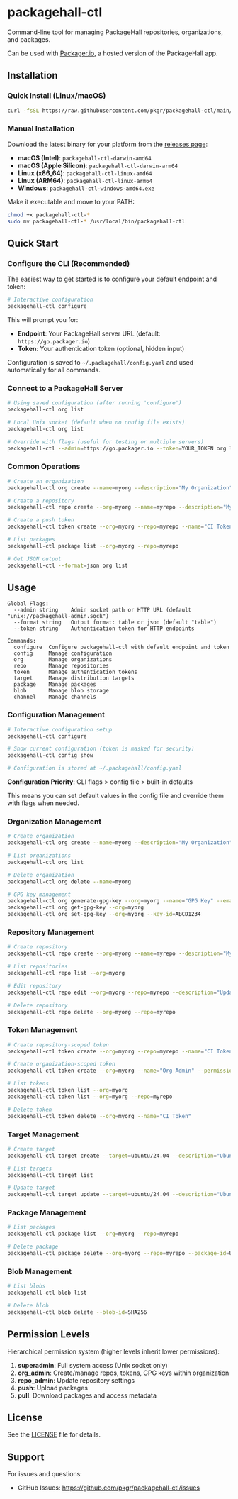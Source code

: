 # packagehall-ctl

Command-line tool for managing PackageHall repositories, organizations, and packages.

Can be used with [Packager.io](https://go.packager.io), a hosted version of the PackageHall app.

## Installation

### Quick Install (Linux/macOS)

```bash
curl -fsSL https://raw.githubusercontent.com/pkgr/packagehall-ctl/main/install.sh | sh
```

### Manual Installation

Download the latest binary for your platform from the [releases page](https://github.com/pkgr/packagehall-ctl/releases):

- **macOS (Intel)**: `packagehall-ctl-darwin-amd64`
- **macOS (Apple Silicon)**: `packagehall-ctl-darwin-arm64`
- **Linux (x86_64)**: `packagehall-ctl-linux-amd64`
- **Linux (ARM64)**: `packagehall-ctl-linux-arm64`
- **Windows**: `packagehall-ctl-windows-amd64.exe`

Make it executable and move to your PATH:

```bash
chmod +x packagehall-ctl-*
sudo mv packagehall-ctl-* /usr/local/bin/packagehall-ctl
```

## Quick Start

### Configure the CLI (Recommended)

The easiest way to get started is to configure your default endpoint and token:

```bash
# Interactive configuration
packagehall-ctl configure
```

This will prompt you for:
- **Endpoint**: Your PackageHall server URL (default: `https://go.packager.io`)
- **Token**: Your authentication token (optional, hidden input)

Configuration is saved to `~/.packagehall/config.yaml` and used automatically for all commands.

### Connect to a PackageHall Server

```bash
# Using saved configuration (after running 'configure')
packagehall-ctl org list

# Local Unix socket (default when no config file exists)
packagehall-ctl org list

# Override with flags (useful for testing or multiple servers)
packagehall-ctl --admin=https://go.packager.io --token=YOUR_TOKEN org list
```

### Common Operations

```bash
# Create an organization
packagehall-ctl org create --name=myorg --description="My Organization"

# Create a repository
packagehall-ctl repo create --org=myorg --name=myrepo --description="My Repository"

# Create a push token
packagehall-ctl token create --org=myorg --repo=myrepo --name="CI Token" --permissions=push

# List packages
packagehall-ctl package list --org=myorg --repo=myrepo

# Get JSON output
packagehall-ctl --format=json org list
```

## Usage

```
Global Flags:
  --admin string    Admin socket path or HTTP URL (default "unix://packagehall-admin.sock")
  --format string   Output format: table or json (default "table")
  --token string    Authentication token for HTTP endpoints

Commands:
  configure  Configure packagehall-ctl with default endpoint and token
  config     Manage configuration
  org        Manage organizations
  repo       Manage repositories
  token      Manage authentication tokens
  target     Manage distribution targets
  package    Manage packages
  blob       Manage blob storage
  channel    Manage channels
```

### Configuration Management

```bash
# Interactive configuration setup
packagehall-ctl configure

# Show current configuration (token is masked for security)
packagehall-ctl config show

# Configuration is stored at ~/.packagehall/config.yaml
```

**Configuration Priority**: CLI flags > config file > built-in defaults

This means you can set default values in the config file and override them with flags when needed.

### Organization Management

```bash
# Create organization
packagehall-ctl org create --name=myorg --description="My Organization"

# List organizations
packagehall-ctl org list

# Delete organization
packagehall-ctl org delete --name=myorg

# GPG key management
packagehall-ctl org generate-gpg-key --org=myorg --name="GPG Key" --email=user@example.com
packagehall-ctl org get-gpg-key --org=myorg
packagehall-ctl org set-gpg-key --org=myorg --key-id=ABCD1234
```

### Repository Management

```bash
# Create repository
packagehall-ctl repo create --org=myorg --name=myrepo --description="My Repo" --url=https://github.com/myorg/myrepo

# List repositories
packagehall-ctl repo list --org=myorg

# Edit repository
packagehall-ctl repo edit --org=myorg --repo=myrepo --description="Updated description" --visibility=public

# Delete repository
packagehall-ctl repo delete --org=myorg --repo=myrepo
```

### Token Management

```bash
# Create repository-scoped token
packagehall-ctl token create --org=myorg --repo=myrepo --name="CI Token" --permissions=push

# Create organization-scoped token
packagehall-ctl token create --org=myorg --name="Org Admin" --permissions=org_admin

# List tokens
packagehall-ctl token list --org=myorg
packagehall-ctl token list --org=myorg --repo=myrepo

# Delete token
packagehall-ctl token delete --org=myorg --name="CI Token"
```

### Target Management

```bash
# Create target
packagehall-ctl target create --target=ubuntu/24.04 --description="Ubuntu 24.04" --format=deb --architecture=amd64

# List targets
packagehall-ctl target list

# Update target
packagehall-ctl target update --target=ubuntu/24.04 --description="Ubuntu 24.04 LTS"
```

### Package Management

```bash
# List packages
packagehall-ctl package list --org=myorg --repo=myrepo

# Delete package
packagehall-ctl package delete --org=myorg --repo=myrepo --package-id=UUID
```

### Blob Management

```bash
# List blobs
packagehall-ctl blob list

# Delete blob
packagehall-ctl blob delete --blob-id=SHA256
```

## Permission Levels

Hierarchical permission system (higher levels inherit lower permissions):

1. **superadmin**: Full system access (Unix socket only)
2. **org_admin**: Create/manage repos, tokens, GPG keys within organization
3. **repo_admin**: Update repository settings
4. **push**: Upload packages
5. **pull**: Download packages and access metadata

## License

See the [LICENSE](LICENSE) file for details.

## Support

For issues and questions:

- GitHub Issues: https://github.com/pkgr/packagehall-ctl/issues
